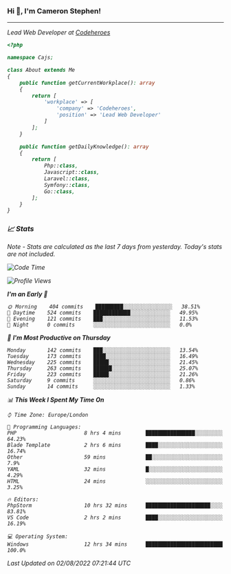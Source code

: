 ### Hi 👋, I'm Cameron Stephen!
<hr>
<p><em>Lead Web Developer at <a href="https://codeheroes.co.uk">Codeheroes</a></p>


```php
<?php

namespace Cajs;

class About extends Me
{
    public function getCurrentWorkplace(): array
    {
        return [
            'workplace' => [
                'company' => 'Codeheroes',
                'position' => 'Lead Web Developer'
            ]
        ];
    }

    public function getDailyKnowledge(): array
    {
        return [
            Php::class,
            Javascript::class,
            Laravel::class,
            Symfony::class,
            Go::class,
        ];
    }
}
```

### 📈 Stats
<p><em>Note - Stats are calculated as the last 7 days from yesterday. Today's stats are not included.</em></p>


<!--START_SECTION:waka-->
![Code Time](http://img.shields.io/badge/Code%20Time-3%2C056%20hrs%2014%20mins-blue)

![Profile Views](http://img.shields.io/badge/Profile%20Views-0-blue)

**I'm an Early 🐤** 

```text
🌞 Morning    404 commits    █████████░░░░░░░░░░░░░░░░   38.51% 
🌆 Daytime    524 commits    ████████████░░░░░░░░░░░░░   49.95% 
🌃 Evening    121 commits    ███░░░░░░░░░░░░░░░░░░░░░░   11.53% 
🌙 Night      0 commits      ░░░░░░░░░░░░░░░░░░░░░░░░░   0.0%

```
📅 **I'm Most Productive on Thursday** 

```text
Monday       142 commits    ███░░░░░░░░░░░░░░░░░░░░░░   13.54% 
Tuesday      173 commits    ████░░░░░░░░░░░░░░░░░░░░░   16.49% 
Wednesday    225 commits    █████░░░░░░░░░░░░░░░░░░░░   21.45% 
Thursday     263 commits    ██████░░░░░░░░░░░░░░░░░░░   25.07% 
Friday       223 commits    █████░░░░░░░░░░░░░░░░░░░░   21.26% 
Saturday     9 commits      ░░░░░░░░░░░░░░░░░░░░░░░░░   0.86% 
Sunday       14 commits     ░░░░░░░░░░░░░░░░░░░░░░░░░   1.33%

```


📊 **This Week I Spent My Time On** 

```text
⌚︎ Time Zone: Europe/London

💬 Programming Languages: 
PHP                      8 hrs 4 mins        ████████████████░░░░░░░░░   64.23% 
Blade Template           2 hrs 6 mins        ████░░░░░░░░░░░░░░░░░░░░░   16.74% 
Other                    59 mins             ██░░░░░░░░░░░░░░░░░░░░░░░   7.9% 
YAML                     32 mins             █░░░░░░░░░░░░░░░░░░░░░░░░   4.29% 
HTML                     24 mins             ░░░░░░░░░░░░░░░░░░░░░░░░░   3.25%

🔥 Editors: 
PhpStorm                 10 hrs 32 mins      █████████████████████░░░░   83.81% 
VS Code                  2 hrs 2 mins        ████░░░░░░░░░░░░░░░░░░░░░   16.19%

💻 Operating System: 
Windows                  12 hrs 34 mins      █████████████████████████   100.0%

```


 Last Updated on 02/08/2022 07:21:44 UTC
<!--END_SECTION:waka-->
